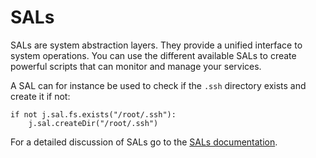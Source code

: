 # SALs

SALs are system abstraction layers. They provide a unified interface to system operations. You can use the different available SALs to create powerful scripts that can monitor and manage your services.

<!-- @todo: Provide more simple examples of how to use SALS, just to introduce the concept   -->

A SAL can for instance be used to check if the `.ssh` directory exists and create it if not:
```
if not j.sal.fs.exists("/root/.ssh"):
    j.sal.createDir("/root/.ssh")
```

For a detailed discussion of SALs go to the [SALs documentation](/SAL/SAL.md).
